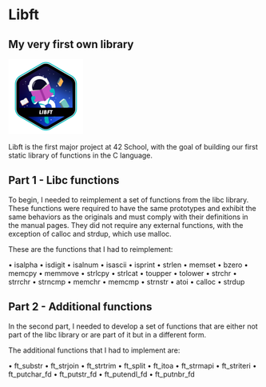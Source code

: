 # Libft
## My very first own library

![libft_icon](https://github.com/Thais-Malheiros/Libft/blob/main/libft.png)

Libft is the first major project at 42 School, with the goal of building our first static library of functions in the C language.

## Part 1 - Libc functions

To begin, I needed to reimplement a set of functions from the libc library. These functions were required to have the same prototypes and exhibit the same behaviors as the originals and must comply with their definitions in the manual pages. They did not require any external functions, with the exception of calloc and strdup, which use malloc.

These are the functions that I had to reimplement:

• isalpha
• isdigit
• isalnum
• isascii
• isprint
• strlen
• memset
• bzero
• memcpy
• memmove
• strlcpy
• strlcat
• toupper
• tolower
• strchr
• strrchr
• strncmp
• memchr
• memcmp
• strnstr
• atoi
• calloc
• strdup

## Part 2 - Additional functions

In the second part, I needed to develop a set of functions that are either not part of the libc library or are part of it but in a different form.

The additional functions that I had to implement are:

• ft_substr
• ft_strjoin
• ft_strtrim
• ft_split
• ft_itoa
• ft_strmapi
• ft_striteri
• ft_putchar_fd
• ft_putstr_fd
• ft_putendl_fd
• ft_putnbr_fd


